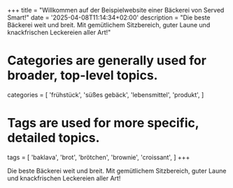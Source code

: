 +++
title = "Willkommen auf der Beispielwebsite einer Bäckerei von Served Smart!"
date = '2025-04-08T11:14:34+02:00'
description = "Die beste Bäckerei weit und breit. Mit gemütlichem Sitzbereich, guter Laune und knackfrischen Leckereien aller Art!"
# Categories are generally used for broader, top-level topics.
categories = [
 'frühstück',
 'süßes gebäck',
 'lebensmittel',
 'produkt',
]
# Tags are used for more specific, detailed topics.
tags = [
 'baklava',
 'brot',
 'brötchen',
 'brownie',
 'croissant',
]
+++

Die beste Bäckerei weit und breit. Mit gemütlichem Sitzbereich, guter Laune und knackfrischen Leckereien aller Art!
